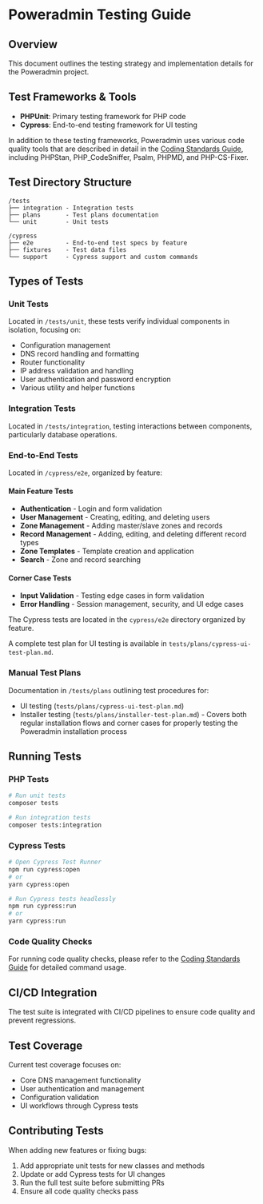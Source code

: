 # Poweradmin Testing Guide

## Overview
This document outlines the testing strategy and implementation details for the Poweradmin project.

## Test Frameworks & Tools

- **PHPUnit**: Primary testing framework for PHP code
- **Cypress**: End-to-end testing framework for UI testing

In addition to these testing frameworks, Poweradmin uses various code quality tools that are described in detail in the [Coding Standards Guide](coding-standards.md), including PHPStan, PHP_CodeSniffer, Psalm, PHPMD, and PHP-CS-Fixer.

## Test Directory Structure

```
/tests
├── integration - Integration tests
├── plans       - Test plans documentation
└── unit        - Unit tests

/cypress
├── e2e         - End-to-end test specs by feature
├── fixtures    - Test data files
└── support     - Cypress support and custom commands
```

## Types of Tests

### Unit Tests
Located in `/tests/unit`, these tests verify individual components in isolation, focusing on:
- Configuration management
- DNS record handling and formatting
- Router functionality
- IP address validation and handling
- User authentication and password encryption
- Various utility and helper functions

### Integration Tests
Located in `/tests/integration`, testing interactions between components, particularly database operations.

### End-to-End Tests
Located in `/cypress/e2e`, organized by feature:

#### Main Feature Tests
- **Authentication** - Login and form validation
- **User Management** - Creating, editing, and deleting users
- **Zone Management** - Adding master/slave zones and records
- **Record Management** - Adding, editing, and deleting different record types
- **Zone Templates** - Template creation and application
- **Search** - Zone and record searching

#### Corner Case Tests
- **Input Validation** - Testing edge cases in form validation
- **Error Handling** - Session management, security, and UI edge cases

The Cypress tests are located in the `cypress/e2e` directory organized by feature.

A complete test plan for UI testing is available in `tests/plans/cypress-ui-test-plan.md`.

### Manual Test Plans
Documentation in `/tests/plans` outlining test procedures for:
- UI testing (`tests/plans/cypress-ui-test-plan.md`)
- Installer testing (`tests/plans/installer-test-plan.md`) - Covers both regular installation flows and corner cases for properly testing the Poweradmin installation process

## Running Tests

### PHP Tests
```bash
# Run unit tests
composer tests

# Run integration tests
composer tests:integration
```

### Cypress Tests
```bash
# Open Cypress Test Runner
npm run cypress:open
# or
yarn cypress:open

# Run Cypress tests headlessly
npm run cypress:run
# or
yarn cypress:run
```

### Code Quality Checks
For running code quality checks, please refer to the [Coding Standards Guide](coding-standards.md) for detailed command usage.

## CI/CD Integration

The test suite is integrated with CI/CD pipelines to ensure code quality and prevent regressions.

## Test Coverage

Current test coverage focuses on:
- Core DNS management functionality
- User authentication and management
- Configuration validation
- UI workflows through Cypress tests

## Contributing Tests

When adding new features or fixing bugs:
1. Add appropriate unit tests for new classes and methods
2. Update or add Cypress tests for UI changes
3. Run the full test suite before submitting PRs
4. Ensure all code quality checks pass